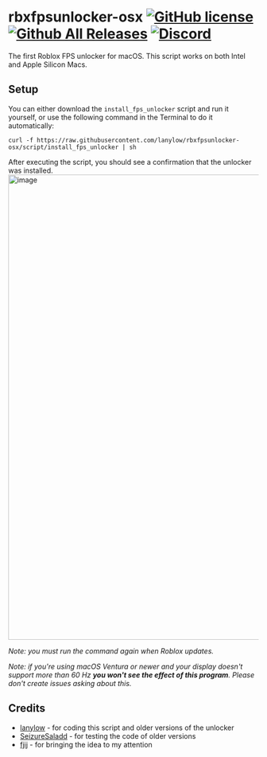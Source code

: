 # rbxfpsunlocker-osx [![GitHub license](https://img.shields.io/github/license/lanylow/rbxfpsunlocker-osx?color=informational)](https://github.com/lanylow/rbxfpsunlocker-osx/blob/main/LICENSE) [![Github All Releases](https://img.shields.io/github/downloads/lanylow/rbxfpsunlocker-osx/total.svg?color=informational)]() [![Discord](https://img.shields.io/badge/chat-discord-informational)](https://discord.gg/MrtJvV5tKv)

The first Roblox FPS unlocker for macOS. This script works  on both Intel and Apple Silicon Macs.

## Setup

You can either download the `install_fps_unlocker` script and run it yourself, or use the following command in the Terminal to do it automatically:
```
curl -f https://raw.githubusercontent.com/lanylow/rbxfpsunlocker-osx/script/install_fps_unlocker | sh
```
After executing the script, you should see a confirmation that the unlocker was installed.
<img width="935" alt="image" src="https://github.com/lanylow/rbxfpsunlocker-osx/assets/31806776/2de65444-82c0-4a79-b387-58cdd3c96d2c">

*Note: you must run the command again when Roblox updates.*

*Note: if you're using macOS Ventura or newer and your display doesn't support more than 60 Hz **you won't see the effect of this program**. Please don't create issues asking about this.*

## Credits
 
 - [lanylow](https://github.com/lanylow) - for coding this script and older versions of the unlocker
 - [SeizureSaladd](https://github.com/SeizureSaladd) - for testing the code of older versions
 - [fjij](https://github.com/fjij) - for bringing the idea to my attention
